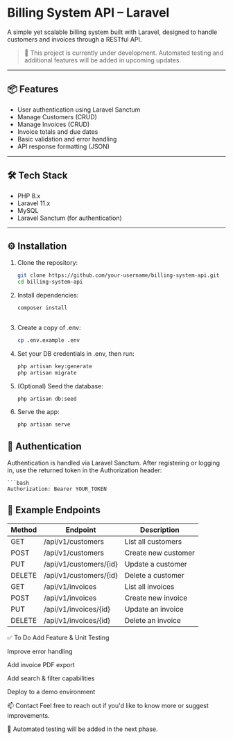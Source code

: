 # Billing System API – Laravel

A simple yet scalable billing system built with Laravel, designed to handle customers and invoices through a RESTful API.

> 🚧 This project is currently under development. Automated testing and additional features will be added in upcoming updates.

---

## 📦 Features

- User authentication using Laravel Sanctum
- Manage Customers (CRUD)
- Manage Invoices (CRUD)
- Invoice totals and due dates
- Basic validation and error handling
- API response formatting (JSON)

---

## 🛠️ Tech Stack

- PHP 8.x
- Laravel 11.x
- MySQL
- Laravel Sanctum (for authentication)

---

## ⚙️ Installation

1. Clone the repository:
   ```bash
   git clone https://github.com/your-username/billing-system-api.git
   cd billing-system-api

2. Install dependencies:
    ```bash
    composer install
     
3. Create a copy of .env:
    ```bash
    cp .env.example .env
    
4. Set your DB credentials in .env, then run:
    ```bash
    php artisan key:generate
    php artisan migrate

5. (Optional) Seed the database:
   ```bash
   php artisan db:seed

6. Serve the app:
    ```bash
    php artisan serve
    
## 🔐 Authentication
Authentication is handled via Laravel Sanctum. After registering or logging in, use the returned token in the Authorization header:

    ```bash
    Authorization: Bearer YOUR_TOKEN


## 📮 Example Endpoints

| Method | Endpoint               | Description          |
|--------|------------------------|----------------------|
| GET    | /api/v1/customers       | List all customers   |
| POST   | /api/v1/customers       | Create new customer  |
| PUT    | /api/v1/customers/{id}  | Update a customer    |
| DELETE | /api/v1/customers/{id}  | Delete a customer    |
| GET    | /api/v1/invoices        | List all invoices    |
| POST   | /api/v1/invoices        | Create new invoice   |
| PUT    | /api/v1/invoices/{id}   | Update an invoice    |
| DELETE | /api/v1/invoices/{id}   | Delete an invoice    |


✅ To Do
 Add Feature & Unit Testing

 Improve error handling

 Add invoice PDF export

 Add search & filter capabilities

 Deploy to a demo environment

📫 Contact
Feel free to reach out if you'd like to know more or suggest improvements.

🧪 Automated testing will be added in the next phase.
